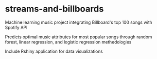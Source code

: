 # streams-and-billboards
Machine learning music project integrating Billboard's top 100 songs with Spotify API

Predicts optimal music attributes for most popular songs through random forest, linear regression, and logistic regression methedologies

Include Rshiny application for data visualizations 
